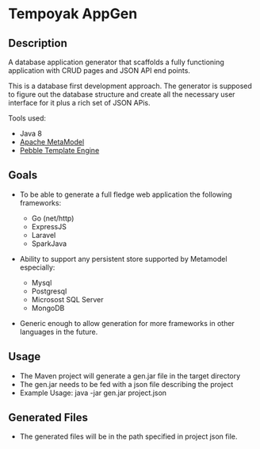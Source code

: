 Tempoyak AppGen
==================

Description
------------------
A database application generator that scaffolds a fully functioning application with CRUD pages and JSON API end points.

This is a database first development approach. The generator is supposed to figure out the database structure and create all the necessary user interface for it plus a rich set of JSON APis.

Tools used:

- Java 8
- [Apache MetaModel](http://metamodel.apache.org/ "http://metamodel.apache.org/")
- [Pebble Template Engine](http://www.mitchellbosecke.com/pebble/home "http://www.mitchellbosecke.com/pebble/home") 


Goals
------------------
- To be able to generate a full fledge web application the following frameworks: 
    - Go (net/http)
    - ExpressJS
    - Laravel
    - SparkJava

- Ability to support any persistent store supported by Metamodel especially:
    - Mysql
    - Postgresql
    - Microsost SQL Server
    - MongoDB

- Generic enough to allow generation for more frameworks in other languages in the future.

Usage
------------------
- The Maven project will generate a gen.jar file in the target directory
- The gen.jar needs to be fed with a json file describing the project
- Example Usage: java -jar gen.jar project.json


Generated Files
------------------
- The generated files will be in the path specified in project json file.
